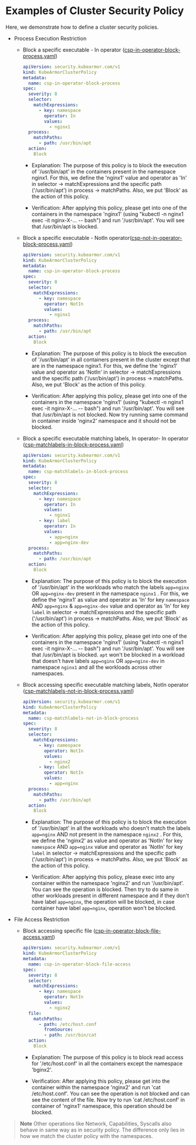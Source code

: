 # Examples of Cluster Security Policy

Here, we demonstrate how to define a cluster security policies.

* Process Execution Restriction
  * Block a specific executable - In operator \([csp-in-operator-block-process.yaml](../examples/nginx-csp/cluster-security-policies/csp-in-operator-block-process.yaml)\)

    ```yaml
    apiVersion: security.kubearmor.com/v1
    kind: KubeArmorClusterPolicy
    metadata:
      name: csp-in-operator-block-process
    spec:
      severity: 8
      selector:
        matchExpressions:
          - key: namespace
            operator: In
            values:
              - nginx1
      process:
        matchPaths:
          - path: /usr/bin/apt
      action:
        Block
    ```

    * Explanation: The purpose of this policy is to block the execution of '/usr/bin/apt' in the containers present in the namespace nginx1. For this, we define the 'nginx1' value and operator as 'In' in selector -&gt; matchExpressions and the specific path \('/usr/bin/apt'\) in process -&gt; matchPaths. Also, we put 'Block' as the action of this policy.

    * Verification: After applying this policy, please get into one of the containers in the namespace 'nginx1' \(using "kubectl -n nginx1 exec -it nginx-X-... -- bash"\) and run '/usr/bin/apt'. You will see that /usr/bin/apt is blocked.

  * Block a specific executable - NotIn operator\([csp-not-in-operator-block-process.yaml](../examples/nginx-csp/cluster-security-policies/csp-not-in-operator-block-process.yaml)\)

    ```yaml
    apiVersion: security.kubearmor.com/v1
    kind: KubeArmorClusterPolicy
    metadata:
      name: csp-in-operator-block-process
    spec:
      severity: 8
      selector:
        matchExpressions:
          - key: namespace
            operator: NotIn
            values:
              - nginx1
      process:
        matchPaths:
          - path: /usr/bin/apt
      action:
        Block
    ```

    * Explanation: The purpose of this policy is to block the execution of '/usr/bin/apt' in all containers present in the cluster except that are in the namespace nginx1. For this, we define the 'nginx1' value and operator as 'NotIn' in selector -&gt; matchExpressions and the specific path \('/usr/bin/apt'\) in process -&gt; matchPaths. Also, we put 'Block' as the action of this policy.

    * Verification: After applying this policy, please get into one of the containers in the namespace 'nginx1' \(using "kubectl -n nginx1 exec -it nginx-X-... -- bash"\) and run '/usr/bin/apt'. You will see that /usr/bin/apt is not blocked. Now try running same command in container inside 'nginx2' namespace and it should not be blocked.

  * Block a specific executable matching labels, In operator- In operator \([csp-matchlabels-in-block-process.yaml](../examples/nginx-csp/cluster-security-policies/csp-matchlabels-in-block-process.yaml)\)

    ```yaml
    apiVersion: security.kubearmor.com/v1
    kind: KubeArmorClusterPolicy
    metadata:
      name: csp-matchlabels-in-block-process
    spec:
      severity: 8
      selector:
        matchExpressions:
          - key: namespace
            operator: In
            values:
              - nginx1
          - key: label
            operator: In
            values:
              - app=nginx
              - app=nginx-dev
      process:
        matchPaths:
          - path: /usr/bin/apt
      action:
        Block
    ```

    * Explanation: The purpose of this policy is to block the execution of '/usr/bin/apt' in the workloads who match the labels `app=nginx` OR `app=nginx-dev` present in the namespace `nginx1` . For this, we define the 'nginx1' as value and operator as 'In' for key `namespace` AND `app=nginx` & `app=nginx-dev` value and operator as 'In' for key `label` in selector -&gt; matchExpressions and the specific path \('/usr/bin/apt'\) in process -&gt; matchPaths. Also, we put 'Block' as the action of this policy.

    * Verification: After applying this policy, please get into one of the containers in the namespace 'nginx1' \(using "kubectl -n nginx1 exec -it nginx-X-... -- bash"\) and run '/usr/bin/apt'. You will see that /usr/bin/apt is blocked. `apt` won't be blocked in a workload that doesn't have labels `app=nginx` OR `app=nginx-dev` in namespace `nginx1` and all the workloads across other namespaces.

  * Block accessing specific executable matching labels, NotIn operator \([csp-matchlabels-not-in-block-process.yaml](../examples/nginx-csp/cluster-security-policies/csp-matchlabels-not-in-block-process.yaml)\)

    ```yaml
    apiVersion: security.kubearmor.com/v1
    kind: KubeArmorClusterPolicy
    metadata:
      name: csp-matchlabels-not-in-block-process
    spec:
      severity: 8
      selector:
        matchExpressions:
          - key: namespace
            operator: NotIn
            values:
              - nginx2
          - key: label
            operator: NotIn
            values:
              - app=nginx
      process:
        matchPaths:
          - path: /usr/bin/apt
      action:
        Block
    ```

    * Explanation: The purpose of this policy is to block the execution of '/usr/bin/apt' in all the workloads who doesn't match the labels `app=nginx` AND not present in the namespace `nginx2` . For this, we define the 'nginx2' as value and operator as 'NotIn' for key `namespace` AND `app=nginx` value and operator as 'NotIn' for key `label` in selector -&gt; matchExpressions and the specific path \('/usr/bin/apt'\) in process -&gt; matchPaths. Also, we put 'Block' as the action of this policy.


    * Verification: After applying this policy, please exec into any container within the namespace 'nginx2' and run '/usr/bin/apt'. You can see the  operation is blocked. Then try to do same in other workloads present in different namespace and if they don't have label `app=nginx`, the operation will be blocked, in case container have label `app=nginx`, operation won't be blocked.

* File Access Restriction

  * Block accessing specific file \([csp-in-operator-block-file-access.yaml](../examples/nginx-csp/cluster-security-policies/csp-in-operator-block-file-access.yaml)\)

    ```yaml
    apiVersion: security.kubearmor.com/v1
    kind: KubeArmorClusterPolicy
    metadata:
      name: csp-in-operator-block-file-access
    spec:
      severity: 8
      selector:
        matchExpressions:
          - key: namespace
            operator: NotIn
            values:
              - nginx2
      file:
        matchPaths:
          - path: /etc/host.conf
            fromSource:
            - path: /usr/bin/cat
      action:
        Block

    ```

    * Explanation: The purpose of this policy is to block read access for '/etc/host.conf' in all the containers except the namespace 'bginx2'.

    * Verification: After applying this policy, please get into the container within the namespace 'nginx2' and run 'cat /etc/host.conf'. You can see the  operation is not blocked and can see the content of the file. Now try to run 'cat /etc/host.conf' in container of 'nginx1' namespace, this operation should be blocked.

> **Note** Other operations like Network, Capabilities, Syscalls also behave in same way as in security policy. The difference only lies in how we match the cluster policy with the namespaces.
